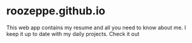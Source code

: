 # roozeppe.github.io
This web app contains my resume and all you need to know about me. I keep it up to date with my daily projects. Check it out
